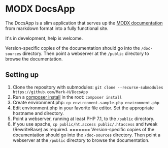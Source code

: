 # MODX DocsApp

The DocsApp is a slim application that serves up the [MODX documentation](https://github.com/Mark-H/Docs) from markdown format into a fully functional site.

It's in development, help is welcome.

Version-specific copies of the documentation should go into the `/doc-sources` directory. Then point a webserver at the `/public` directory to browse the documentation.


## Setting up

1. Clone the repository with submodules: `git clone --recurse-submodules https://github.com/Mark-H/DocsApp`
2. Run a [composer install](https://getcomposer.org) in the root: `composer install`
3. Create environment.php: `cp environment.sample.php environment.php`
4. Edit environment.php in your favorite file editor. Set the appropriate hostname and directory. 
5. Point a webserver, running at least PHP 7.1, to the `/public` directory. 
6. If you use apache, `cp public/ht.access public/.htaccess` and tweak (RewriteBase) as required.
=======
Version-specific copies of the documentation should go into the `/doc-sources` directory. Then point a webserver at the `/public` directory to browse the documentation.
